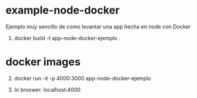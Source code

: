 # example-node-docker
Ejemplo muy sencillo de como levantar una app hecha en node con Docker

1.  docker build -t app-node-docker-ejemplo .

# docker images 

2. docker run -it  -p 4000:3000  app-node-docker-ejemplo

3. In broswer:  localhost:4000
